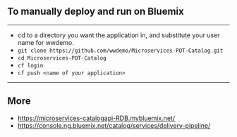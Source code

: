## To manually deploy and run on Bluemix
---
* cd to a directory you want the application in, and substitute your user name for wwdemo.
* ```git clone https://github.com/wwdemo/Microservices-POT-Catalog.git```
* `cd Microservices-POT-Catalog`
* `cf login`
* `cf push <name of your application>`

---
## More

* https://microservices-catalogapi-RDB.mybluemix.net/
* https://console.ng.bluemix.net/catalog/services/delivery-pipeline/


